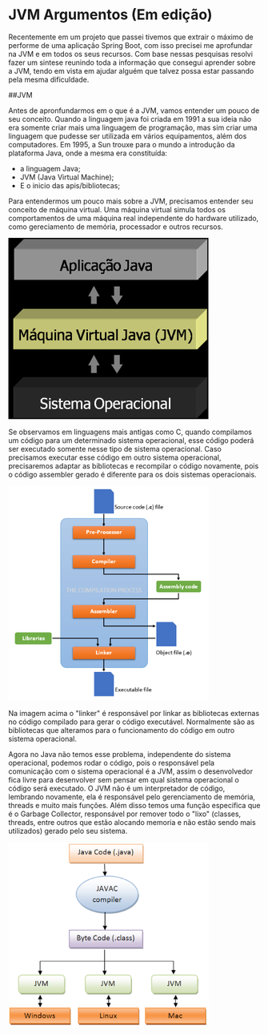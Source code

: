 # JVM Argumentos (Em edição)

Recentemente em um projeto que passei tivemos que extrair o máximo de performe de uma aplicação Spring
Boot, com isso precisei me aprofundar na JVM e em todos os seus recursos.
Com base nessas pesquisas resolvi fazer um sintese reunindo toda a informação que consegui aprender
sobre a JVM, tendo em vista em ajudar alguém que talvez possa estar passando pela mesma dificuldade.

##JVM

Antes de apronfundarmos em o que é a JVM, vamos entender um pouco de seu conceito.
Quando a linguagem java foi criada em 1991 a sua ideia não era somente criar mais uma linguagem 
de programação, mas sim criar uma linguagem que pudesse ser utilizada em vários equipamentos, além
dos computadores.
Em 1995, a Sun trouxe para o mundo a introdução da plataforma Java, onde a mesma era constituída:
* a linguagem Java;
* JVM (Java Virtual Machine);
* E o inicio das apis/bibliotecas;

Para entendermos um pouco mais sobre a JVM, precisamos entender seu conceito de máquina virtual.
Uma máquina virtual simula todos os comportamentos de uma máquina real independente do hardware
utilizado, como gereciamento de memória, processador e outros recursos.

<img src="/img/jvm.png" alt="Coesão" width="400" />

Se observamos em linguagens mais antigas como C, quando compilamos um código para um determinado
sistema operacional, esse código poderá ser executado somente nesse tipo de sistema operacional.
Caso precisamos executar esse código em outro sistema operacional, precisaremos adaptar as
bibliotecas e recompilar o código novamente, pois o código assembler gerado é diferente para os
dois sistemas operacionais.

<img src="/img/funcionamento_c.png" alt="Coesão" width="400" />

Na imagem acima o "linker" é responsável por linkar as bibliotecas externas no código compilado
para gerar o código executável. Normalmente são as bibliotecas que alteramos para o funcionamento 
do código em outro sistema operacional.

Agora no Java não temos esse problema, independente do sistema operacional, podemos rodar o código,
pois o responsável pela comunicação com o sistema operacional é a JVM, assim o desenvolvedor fica
livre para desenvolver sem pensar em qual sistema operacional o código será executado.
O JVM não é um interpretador de código, lembrando novamente, ela é responsável pelo gerenciamento de
memória, threads e muito mais funções. Além disso temos uma função especifica que é o 
Garbage Collector, responsável por remover todo o "lixo" (classes, threads, 
entre outros que estão alocando memoria e não estão sendo mais utilizados) gerado pelo seu sistema.

<img src="/img/funcionamento_jvm.png" alt="Coesão" width="400" />